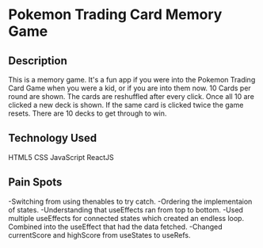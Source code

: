 # Pokemon Trading Card Memory Game

## Description

This is a memory game. It's a fun app if you were into the Pokemon Trading Card Game when you were a kid, or if you are into them now. 10 Cards per round are shown. The cards are reshuffled after every click. Once all 10 are clicked a new deck is shown. If the same card is clicked twice the game resets. There are 10 decks to get through to win.

## Technology Used

HTML5
CSS
JavaScript
ReactJS

## Pain Spots

-Switching from using thenables to try catch.
-Ordering the implementaion of states.
-Understanding that useEffects ran from top to bottom.
-Used multiple useEffects for connected states which created an endless loop. Combined into the useEffect that had the data fetched.
-Changed currentScore and highScore from useStates to useRefs.
